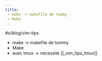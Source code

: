 ```yaml
---
title:
 - make -> makefile de tommy
 - Make
---
```

#s/blog/vim-tips 


 - make -> makefile de tommy
 - Make
 - avec tmux -> nécessite [[_vim_tips_tmux]]

